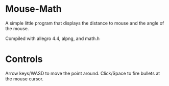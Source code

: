 Mouse-Math
==========

A simple little program that displays the distance to mouse and the angle of the mouse.

Compiled with allegro 4.4, alpng, and math.h

Controls
===========

Arrow keys/WASD to move the point around.
Click/Space to fire bullets at the mouse cursor.


